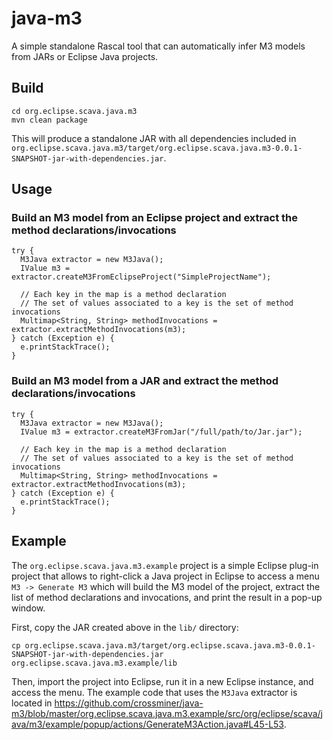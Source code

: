 # java-m3

A simple standalone Rascal tool that can automatically infer M3 models from JARs or Eclipse Java projects.

## Build

```
cd org.eclipse.scava.java.m3
mvn clean package
```

This will produce a standalone JAR with all dependencies included in `org.eclipse.scava.java.m3/target/org.eclipse.scava.java.m3-0.0.1-SNAPSHOT-jar-with-dependencies.jar`.

## Usage

### Build an M3 model from an Eclipse project and extract the method declarations/invocations

```
try {
  M3Java extractor = new M3Java();
  IValue m3 = extractor.createM3FromEclipseProject("SimpleProjectName");

  // Each key in the map is a method declaration
  // The set of values associated to a key is the set of method invocations
  Multimap<String, String> methodInvocations = extractor.extractMethodInvocations(m3);
} catch (Exception e) {
  e.printStackTrace();
}
```

### Build an M3 model from a JAR and extract the method declarations/invocations

```
try {
  M3Java extractor = new M3Java();
  IValue m3 = extractor.createM3FromJar("/full/path/to/Jar.jar");

  // Each key in the map is a method declaration
  // The set of values associated to a key is the set of method invocations
  Multimap<String, String> methodInvocations = extractor.extractMethodInvocations(m3);
} catch (Exception e) {
  e.printStackTrace();
}
```

## Example

The `org.eclipse.scava.java.m3.example` project is a simple Eclipse plug-in project that allows to right-click a Java project in Eclipse to access a menu `M3 -> Generate M3` which will build the M3 model of the project, extract the list of method declarations and invocations, and print the result in a pop-up window.

First, copy the JAR created above in the `lib/` directory:

```
cp org.eclipse.scava.java.m3/target/org.eclipse.scava.java.m3-0.0.1-SNAPSHOT-jar-with-dependencies.jar org.eclipse.scava.java.m3.example/lib
```

Then, import the project into Eclipse, run it in a new Eclipse instance, and access the menu. The example code that uses the `M3Java` extractor is located in https://github.com/crossminer/java-m3/blob/master/org.eclipse.scava.java.m3.example/src/org/eclipse/scava/java/m3/example/popup/actions/GenerateM3Action.java#L45-L53.
